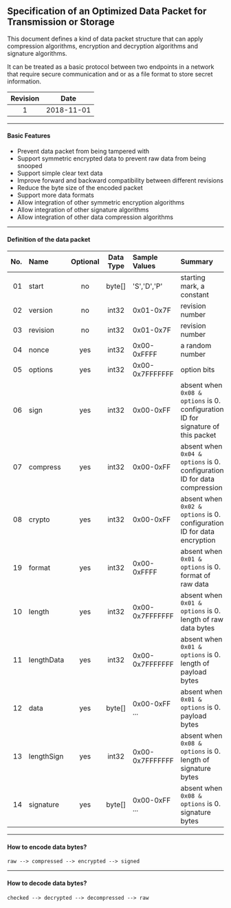 ## Specification of an Optimized Data Packet for Transmission or Storage

This document defines a kind of data packet structure that can apply
compression algorithms, encryption and decryption algorithms and
signature algorithms.

It can be treated as a basic protocol between two endpoints in a network
that require secure communication and or as a file format to store
secret information.

| Revision | Date        |
|:--------:|:-----------:|
| 1        | 2018-11-01  |


----
#### Basic Features

* Prevent data packet from being tampered with
* Support symmetric encrypted data to prevent raw data from being snooped
* Support simple clear text data
* Improve forward and backward compatibility between different revisions
* Reduce the byte size of the encoded packet
* Support more data formats
* Allow integration of other symmetric encryption algorithms
* Allow integration of other signature algorithms
* Allow integration of other data compression algorithms


----
#### Definition of the data packet

| No. | Name             | Optional | Data Type  | Sample Values   | Summary
| ---:|:---------------- |:--------:|:----------:|:--------------- |:---------------------------------------------
| 01  | start            | no       | byte[]     | 'S','D','P'     | starting mark, a constant
| 02  | version          | no       | int32      | 0x01-0x7F       | revision number
| 03  | revision         | no       | int32      | 0x01-0x7F       | revision number
| 04  | nonce            | yes      | int32      | 0x00-0xFFFF     | a random number
| 05  | options          | yes      | int32      | 0x00-0x7FFFFFFF | option bits
| 06  | sign             | yes      | int32      | 0x00-0xFF       | absent when `0x08 & options` is 0. configuration ID for signature of this packet
| 07  | compress         | yes      | int32      | 0x00-0xFF       | absent when `0x04 & options` is 0. configuration ID for data compression
| 08  | crypto           | yes      | int32      | 0x00-0xFF       | absent when `0x02 & options` is 0. configuration ID for data encryption
| 19  | format           | yes      | int32      | 0x00-0xFFFF     | absent when `0x01 & options` is 0. format of raw data
| 10  | length           | yes      | int32      | 0x00-0x7FFFFFFF | absent when `0x01 & options` is 0. length of raw data bytes
| 11  | lengthData       | yes      | int32      | 0x00-0x7FFFFFFF | absent when `0x01 & options` is 0. length of payload bytes
| 12  | data             | yes      | byte[]     | 0x00-0xFF ...   | absent when `0x01 & options` is 0. payload bytes
| 13  | lengthSign       | yes      | int32      | 0x00-0x7FFFFFFF | absent when `0x08 & options` is 0. length of signature bytes
| 14  | signature        | yes      | byte[]     | 0x00-0xFF ...   | absent when `0x08 & options` is 0. signature bytes



----
#### How to encode data bytes?

```
raw --> compressed --> encrypted --> signed
```


----
#### How to decode data bytes?


```
checked --> decrypted --> decompressed --> raw
```
